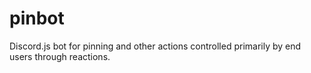 # pinbot
Discord.js bot for pinning and other actions controlled primarily by end users through reactions.
